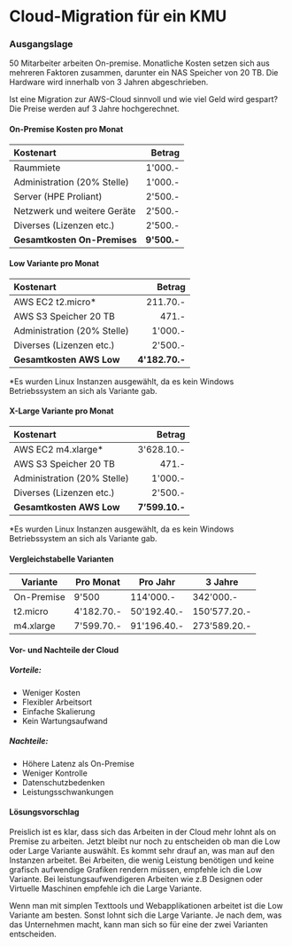 # Cloud-Migration für ein KMU

### Ausgangslage
50 Mitarbeiter arbeiten On-premise. Monatliche Kosten setzen sich aus mehreren Faktoren zusammen, darunter ein NAS Speicher von 20 TB. Die Hardware wird innerhalb von 3 Jahren abgeschrieben. 

Ist eine Migration zur AWS-Cloud sinnvoll und wie viel Geld wird gespart? Die Preise werden auf 3 Jahre hochgerechnet. 

#### On-Premise Kosten pro Monat

| **Kostenart**                |  **Betrag** |
| :--------------------------- | ----------: |
| Raummiete                    |     1'000.- |
| Administration (20% Stelle)  |     1'000.- |
| Server (HPE Proliant)        |     2'500.- |
| Netzwerk und weitere Geräte  |     2'500.- |
| Diverses (Lizenzen etc.)     |     2'500.- |
| **Gesamtkosten On-Premises** | **9'500.-** |
#### Low Variante pro Monat

| **Kostenart**               |     **Betrag** |
| :-------------------------- | -------------: |
| AWS EC2 t2.micro\*          |       211.70.- |
| AWS S3 Speicher 20 TB       |          471.- |
| Administration (20% Stelle) |        1'000.- |
| Diverses (Lizenzen etc.)    |        2'500.- |
| **Gesamtkosten AWS Low**    | **4'182.70.-** |

\*Es wurden Linux Instanzen ausgewählt, da es kein Windows Betriebssystem an sich als Variante gab. 

#### X-Large Variante pro Monat

| **Kostenart**               |     **Betrag** |
| :-------------------------- | -------------: |
| AWS EC2 m4.xlarge\*         |     3'628.10.- |
| AWS S3 Speicher 20 TB       |          471.- |
| Administration (20% Stelle) |        1'000.- |
| Diverses (Lizenzen etc.)    |        2'500.- |
| **Gesamtkosten AWS Low**    | **7’599.10.-** |

\*Es wurden Linux Instanzen ausgewählt, da es kein Windows Betriebssystem an sich als Variante gab. 

#### Vergleichstabelle Varianten

| Variante   | Pro Monat  | Pro Jahr    | 3 Jahre      |
| ---------- | ---------- | ----------- | ------------ |
| On-Premise | 9'500      | 114'000.-   | 342'000.-    |
| t2.micro   | 4'182.70.- | 50'192.40.- | 150’577.20.- |
| m4.xlarge  | 7'599.70.- | 91'196.40.- | 273’589.20.- |
#### Vor- und Nachteile der Cloud

##### Vorteile:
- Weniger Kosten
- Flexibler Arbeitsort
- Einfache Skalierung
- Kein Wartungsaufwand

##### Nachteile:
- Höhere Latenz als On-Premise
- Weniger Kontrolle
- Datenschutzbedenken
- Leistungsschwankungen

#### Lösungsvorschlag
Preislich ist es klar, dass sich das Arbeiten in der Cloud mehr lohnt als on Premise zu arbeiten. Jetzt bleibt nur noch zu entscheiden ob man die Low oder Large Variante auswählt. Es kommt sehr drauf an, was man auf den Instanzen arbeitet. Bei Arbeiten, die wenig Leistung benötigen und keine grafisch aufwendige Grafiken rendern müssen, empfehle ich die Low Variante. Bei leistungsaufwendigeren Arbeiten wie z.B Designen oder Virtuelle Maschinen empfehle ich die Large Variante.

Wenn man mit simplen Texttools und Webapplikationen arbeitet ist die Low Variante am besten. Sonst lohnt sich die Large Variante. Je nach dem, was das Unternehmen macht, kann man sich so für eine der zwei Varianten entscheiden. 